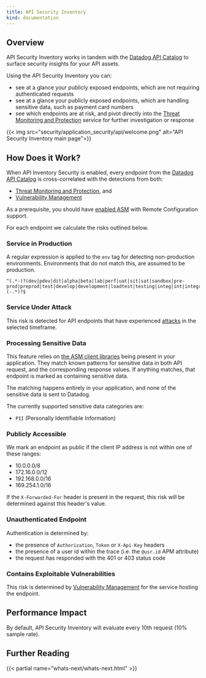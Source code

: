 ```yaml
---
title: API Security Inventory
kind: documentation
---
```


## Overview

API Security Inventory works in tandem with the [Datadog API Catalog](tracing/api_catalog/) to surface security insights for your API assets.

Using the API Security Inventory you can:

- see at a glance your publicly exposed endpoints, which are not requiring authenticated requests
- see at a glance your publicly exposed endpoints, which are handling sensitive data, such as payment card numbers
- see which endpoints are at risk, and pivot directly into the [Threat Monitoring and Protection](/security/application_security/threats/) service for further investigation or response

{{< img src="security/application_security/api/welcome.png" alt="API Security Inventory main page">}}

## How Does it Work?

When API Inventory Security is enabled, every endpoint from the [Datadog API Catalog](tracing/api_catalog/) is cross-correlated with the detections from both:

- [Threat Monitoring and Protection](/security/application_security/threats/), and
- [Vulnerability Management](/security/application_security/vulnerability_management/)

As a prerequisite, you should have [enabled ASM](/security/application_security/enabling/) with Remote Configuration support.

For each endpoint we calculate the risks outlined below.

### Service in Production

A regular expression is applied to the `env` tag for detecting non-production environments. Environments that do not match this, are assumed to be production.

    ^(.*-)?(dev|pdev|dit|alpha|beta|lab|perf|uat|sit|sat|sandbox|pre-prod|preprod|test|develop|development|loadtest|testing|integ|int|integration|stag|stage|staging|stg|tst|ci|qa|qual|accept)\\d*(-.*)?$

### Service Under Attack

This risk is detected for API endpoints that have experienced [attacks](/security/application_security/threats/) in the selected timeframe. 

### Processing Sensitive Data

This feature relies on [the ASM client libraries](/security/application_security/threats/) being present in your application. They match known patterns for sensitive data in both API request, and the corresponding response values. If anything matches, that endpoint is marked as containing sensitive data.

The matching happens entirely in your application, and none of the sensitive data is sent to Datadog.

The currently supported sensitive data categories are:

- `PII` (Personally Identifiable Information)
 
### Publicly Accessible

We mark an endpoint as public if the client IP address is not within one of these ranges:

- 10.0.0.0/8
- 172.16.0.0/12
- 192.168.0.0/16
- 169.254.1.0/16

If the `X-Forwarded-For` header is present in the request, this risk will be determined against this header's value.

### Unauthenticated Endpoint

Authentication is determined by:

- the presence of `Authorization`, `Token` or `X-Api-Key` headers
- the presence of a user id within the trace (i.e. the `@usr.id` APM attribute)
- the request has responded with the 401 or 403 status code

### Contains Exploitable Vulnerabilities

This risk is determined by [Vulnerability Management](/security/application_security/vulnerability_management/) for the service hosting the endpoint.

## Performance Impact

By default, API Security Inventory will evaluate every 10th request (10% sample rate).


## Further Reading

{{< partial name="whats-next/whats-next.html" >}}

